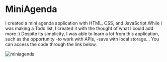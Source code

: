 # MiniAgenda
I created a mini agenda application with HTML, CSS, and JavaScript.While I was making a Todo list, I created it with the thought of what I could add more :) Despite its simplicity, I was able to learn a lot from this application, such as the opportunity
-to work with APIs,
-save with local storage...
You can access the code through the link below.

![miniagenda](https://user-images.githubusercontent.com/122672119/217570183-531dac26-094c-4040-804d-393763033064.png)
